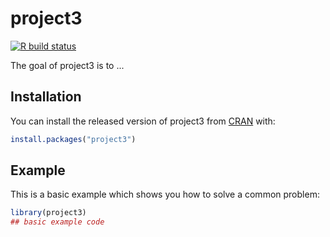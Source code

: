 
# project3

<!-- badges: start -->
[![R build status](https://github.com/loriWang999/project3/workflows/R-CMD-check/badge.svg)](https://github.com/loriWang999/project3/actions)
<!-- badges: end -->

The goal of project3 is to ...

## Installation

You can install the released version of project3 from [CRAN](https://CRAN.R-project.org) with:

``` r
install.packages("project3")
```

## Example

This is a basic example which shows you how to solve a common problem:

``` r
library(project3)
## basic example code
```

